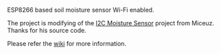ESP8266 based soil moisture sensor Wi-Fi enabled. 

The project is modifying of the [I2C Moisture Sensor](https://github.com/Miceuz/i2c-moisture-sensor) project from Miceuz. Thanks for his source code.

Please refer the [wiki](https://wiki.aprbrother.com/en/ESP_Soil_Moisture_Sensor.html) for more information.
